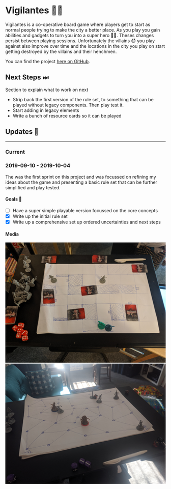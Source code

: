 # Vigilantes 🦹‍♂️

Vigilantes is a co-operative board game where players get to start as normal people trying to make the city a better place. As you play you gain abilities and gadgets to turn you into a super hero 🦹‍♂️. Theses changes persist between playing sessions. Unfortunately the villains 😈 you play against also improve over time and the locations in the city you play on start getting destroyed by the villains and their henchmen.

You can find the project [here on GitHub](https://github.com/cajacko/vigilantes).

## Next Steps ⏭

Section to explain what to work on next

- Strip back the first version of the rule set, to something that can be played without legacy components. Then play test it.
- Start adding in legacy elements
- Write a bunch of resource cards so it can be played

## Updates 🔼

---

### Current

### 2019-09-10 - 2019-10-04

The was the first sprint on this project and was focussed on refining my ideas about the game and presenting a basic rule set that can be further simplified and play tested.

#### Goals 🥅

- [ ] Have a super simple playable version focussed on the core concepts
- [x] Write up the initial rule set
- [x] Write up a comprehensive set up ordered uncertainties and next steps

#### Media

![Vigilantes Prototype](../assets/vigilantes-prototype-001.jpg)
![Vigilantes Prototype](../assets/vigilantes-prototype-002.jpg)
